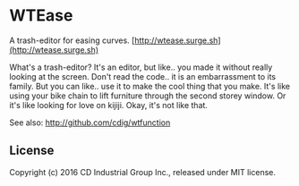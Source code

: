 # WTEase

A trash-editor for easing curves. [http://wtease.surge.sh](http://wtease.surge.sh)

What's a trash-editor? It's an editor, but like.. you made it without really looking at the screen. Don't read the code.. it is an embarrassment to its family. But you can like.. use it to make the cool thing that you make. It's like using your bike chain to lift furniture through the second storey window. Or it's like looking for love on kijiji. Okay, it's not like that.

See also: http://github.com/cdig/wtfunction

## License

Copyright (c) 2016 CD Industrial Group Inc., released under MIT license.
